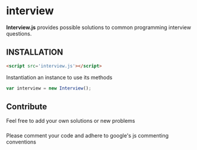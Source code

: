 interview
=======
**Interview.js** provides possible solutions to common programming interview questions.

## INSTALLATION
```html
<script src='interview.js'></script>
```
Instantiation an instance to use its methods
```javascript
var interview = new Interview();
```

## Contribute
Feel free to add your own solutions or new problems

###
Please comment your code and adhere to google's js commenting conventions

